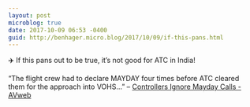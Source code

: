 ```yaml
---
layout: post
microblog: true
date: 2017-10-09 06:53 -0400
guid: http://benhager.micro.blog/2017/10/09/if-this-pans.html
---
```

✈️ If this pans out to be true, it’s not good for ATC in India!

“The flight crew had to declare MAYDAY four times before ATC cleared them for the approach into VOHS…” – [Controllers Ignore Mayday Calls - AVweb](https://www.avweb.com/avwebflash/news/Controllers-Ignore-Mayday-Calls-229727-1.html)
